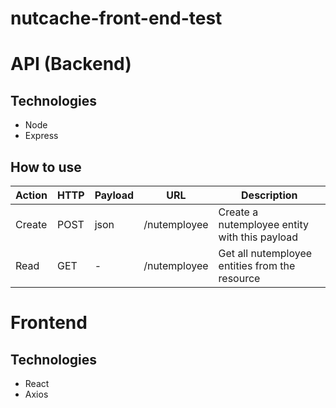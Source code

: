 # nutcache-front-end-test

# API (Backend)
## Technologies
* Node
* Express
## How to use
| Action      | HTTP        | Payload     | URL          | Description                                    |
| ----------- | ----------- | ----------- | -----------  | ---------------------------------------------- |
| Create      | POST        | json        | /nutemployee | Create a nutemployee entity with this payload  |
| Read        | GET         | -           | /nutemployee | Get all nutemployee entities from the resource |



# Frontend
## Technologies
* React
* Axios
